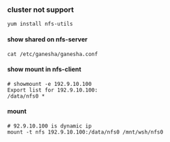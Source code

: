 ### cluster not support
```
yum install nfs-utils
```

#### show shared on nfs-server
```
cat /etc/ganesha/ganesha.conf
```

#### show mount in nfs-client
```
# showmount -e 192.9.10.100
Export list for 192.9.10.100:
/data/nfs0 *
```

#### mount
```
# 92.9.10.100 is dynamic ip 
mount -t nfs 192.9.10.100:/data/nfs0 /mnt/wsh/nfs0
```
